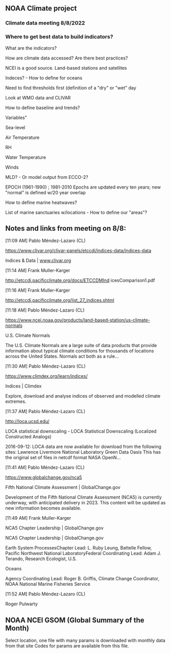 ## NOAA Climate project
### Climate data meeting 8/8/2022
### Where to get best data to build indicators?

What are the indicators?

How are climate data accessed? Are there best practices?

NCEI is a good source. Land-based stations and satellites

Indeces? - How to define for oceans

Need to find thresholds first (definition of a "dry" or "wet" day

Look at WMO data and CLIVAR

How to define baseline and trends?

Variables"

Sea-level

Air Temperature

RH

Water Temperature

Winds

MLD? - Or model output from ECCO-2?

EPOCH (1961-1990) ; 1981-2010
Epochs are updated every ten years; new "normal" is defined w/20 year overlap

How to define marine heatwaves?

List of marine sanctuaries w/locations - How to define our "areas"? 

## Notes and links from meeting on 8/8:

[11:09 AM] Pablo Méndez-Lazaro (CL)

https://www.clivar.org/clivar-panels/etccdi/indices-data/indices-data

Indices & Data | www.clivar.org

 

[11:14 AM] Frank Muller-Karger

http://etccdi.pacificclimate.org/docs/ETCCDMInd icesComparison1.pdf

 

[11:16 AM] Frank Muller-Karger

http://etccdi.pacificclimate.org/list_27_indices.shtml

 

[11:18 AM] Pablo Méndez-Lazaro (CL)

https://www.ncei.noaa.gov/products/land-based-station/us-climate-normals

U.S. Climate Normals

The U.S. Climate Normals are a large suite of data products that provide information about typical climate conditions for thousands of locations across the United States. Normals act both as a rule...

 

[11:30 AM] Pablo Méndez-Lazaro (CL)

https://www.climdex.org/learn/indices/

Indices | Climdex

Explore, download and analyse indices of observed and modelled climate extremes.

 

[11:37 AM] Pablo Méndez-Lazaro (CL)

http://loca.ucsd.edu/

LOCA statistical downscaling - LOCA Statistical Downscaling (Localized Constructed Analogs)

2016-09-12: LOCA data are now available for download from the following sites: Lawrence Livermore National Laboratory Green Data Oasis This has the original set of files in netcdf format NASA OpenN...

 

[11:41 AM] Pablo Méndez-Lazaro (CL)

https://www.globalchange.gov/nca5

Fifth National Climate Assessment | GlobalChange.gov

Development of the Fifth National Climate Assessment (NCA5) is currently underway, with anticipated delivery in 2023. This content will be updated as new information becomes available.

 

[11:49 AM] Frank Muller-Karger

NCA5 Chapter Leadership | GlobalChange.gov

NCA5 Chapter Leadership | GlobalChange.gov

Earth System ProcessesChapter Lead: L. Ruby Leung, Battelle Fellow, Pacific Northwest National LaboratoryFederal Coordinating Lead: Adam J. Terando, Research Ecologist, U.S.

 

Oceans

Agency Coordinating Lead: Roger B. Griffis, Climate Change Coordinator, NOAA National Marine Fisheries Service

 

[11:52 AM] Pablo Méndez-Lazaro (CL)

Roger Pulwarty


## NOAA NCEI GSOM (Global Summary of the Month)
Select location, one file with many params is downloaded with monthly data from that site
Codes for params are available from this file.

